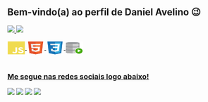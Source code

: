 ## Bem-vindo(a) ao perfil de Daniel Avelino 😉

 <div>
   <a href="https://github.com/D4nN3t0">
   <img height="180em" src="https://github-readme-stats.vercel.app/api?username=D4nN3t0&show_icons=true&theme=tokyonight&include_all_commits=true&count_private=true"/>
   <img height="180em" src="https://github-readme-stats.vercel.app/api/top-langs/?username=D4nN3t0&layout=compact&langs_count=6&theme=tokyonight"/>
</div>
    
<div style="display: inline_block"><br>
  <img align="center" alt="Js" height="30" width="40" src="https://raw.githubusercontent.com/devicons/devicon/master/icons/javascript/javascript-plain.svg">
  <img align="center" alt="HTML" height="30" width="40" src="https://raw.githubusercontent.com/devicons/devicon/master/icons/html5/html5-original.svg">
  <img align="center" alt="CSS" height="30" width="40" src="https://raw.githubusercontent.com/devicons/devicon/master/icons/css3/css3-original.svg">
  <img align="center" alt="SQL Developer" height ="30" width="40" src="https://raw.githubusercontent.com/devicons/devicon/refs/heads/master/icons/sqldeveloper/sqldeveloper-original.svg">
</div>
 
<br>
 
### Me segue nas redes sociais logo abaixo!
 
<div> 
  <a href="https://www.youtube.com/channel/UCdyoIDQXKua--tlJ9ax5ELg" target="_blank"><img src="https://img.shields.io/badge/YouTube-FF0000?style=for-the-badge&logo=youtube&logoColor=white" target="_blank"></a>
  <a href="https://www.instagram.com/dann_avelino?igsh=MWV6NmJqY29ieDVtNw==" target="_blank"><img src="https://img.shields.io/badge/-Instagram-%23E4405F?style=for-the-badge&logo=instagram&logoColor=white" target="_blank"></a>
 <a href="https://discord.gg/sCWwdyj9" target="_blank"><img src="https://img.shields.io/badge/Discord-7289DA?style=for-the-badge&logo=discord&logoColor=white" target="_blank"></a>
 <a href="https://www.linkedin.com/in/daniel-avelino-19b941371?utm_source=share&utm_campaign=share_via&utm_content=profile&utm_medium=android_app" target="_blank"><img src = "https://img.shields.io/badge/LinkedIn-0077B5?style=for-the-badge&logo=linkedin&logoColor=white" target ="_blank"></a>
</div>
